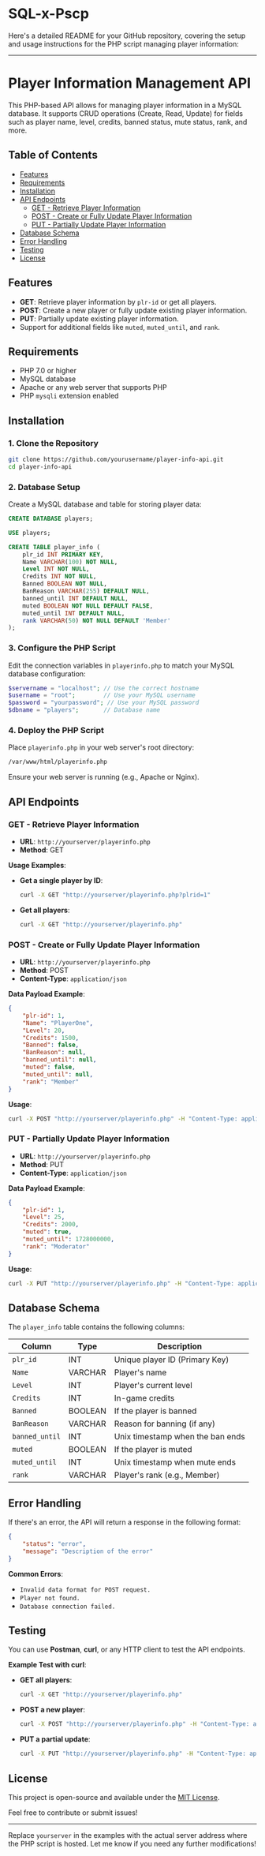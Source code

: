 # SQL-x-Pscp
Here's a detailed README for your GitHub repository, covering the setup and usage instructions for the PHP script managing player information:

---

# **Player Information Management API**

This PHP-based API allows for managing player information in a MySQL database. It supports CRUD operations (Create, Read, Update) for fields such as player name, level, credits, banned status, mute status, rank, and more.

## **Table of Contents**
- [Features](#features)
- [Requirements](#requirements)
- [Installation](#installation)
- [API Endpoints](#api-endpoints)
  - [GET - Retrieve Player Information](#get---retrieve-player-information)
  - [POST - Create or Fully Update Player Information](#post---create-or-fully-update-player-information)
  - [PUT - Partially Update Player Information](#put---partially-update-player-information)
- [Database Schema](#database-schema)
- [Error Handling](#error-handling)
- [Testing](#testing)
- [License](#license)

## **Features**

- **GET**: Retrieve player information by `plr-id` or get all players.
- **POST**: Create a new player or fully update existing player information.
- **PUT**: Partially update existing player information.
- Support for additional fields like `muted`, `muted_until`, and `rank`.

## **Requirements**

- PHP 7.0 or higher
- MySQL database
- Apache or any web server that supports PHP
- PHP `mysqli` extension enabled

## **Installation**

### **1. Clone the Repository**

```bash
git clone https://github.com/yourusername/player-info-api.git
cd player-info-api
```

### **2. Database Setup**

Create a MySQL database and table for storing player data:

```sql
CREATE DATABASE players;

USE players;

CREATE TABLE player_info (
    plr_id INT PRIMARY KEY,
    Name VARCHAR(100) NOT NULL,
    Level INT NOT NULL,
    Credits INT NOT NULL,
    Banned BOOLEAN NOT NULL,
    BanReason VARCHAR(255) DEFAULT NULL,
    banned_until INT DEFAULT NULL,
    muted BOOLEAN NOT NULL DEFAULT FALSE,
    muted_until INT DEFAULT NULL,
    rank VARCHAR(50) NOT NULL DEFAULT 'Member'
);
```

### **3. Configure the PHP Script**

Edit the connection variables in `playerinfo.php` to match your MySQL database configuration:

```php
$servername = "localhost"; // Use the correct hostname
$username = "root";        // Use your MySQL username
$password = "yourpassword"; // Use your MySQL password
$dbname = "players";       // Database name
```

### **4. Deploy the PHP Script**

Place `playerinfo.php` in your web server's root directory:

```bash
/var/www/html/playerinfo.php
```

Ensure your web server is running (e.g., Apache or Nginx).

## **API Endpoints**

### **GET - Retrieve Player Information**

- **URL**: `http://yourserver/playerinfo.php`
- **Method**: GET

**Usage Examples**:

- **Get a single player by ID**:
  ```bash
  curl -X GET "http://yourserver/playerinfo.php?plrid=1"
  ```

- **Get all players**:
  ```bash
  curl -X GET "http://yourserver/playerinfo.php"
  ```

### **POST - Create or Fully Update Player Information**

- **URL**: `http://yourserver/playerinfo.php`
- **Method**: POST
- **Content-Type**: `application/json`

**Data Payload Example**:

```json
{
    "plr-id": 1,
    "Name": "PlayerOne",
    "Level": 20,
    "Credits": 1500,
    "Banned": false,
    "BanReason": null,
    "banned_until": null,
    "muted": false,
    "muted_until": null,
    "rank": "Member"
}
```

**Usage**:

```bash
curl -X POST "http://yourserver/playerinfo.php" -H "Content-Type: application/json" -d '{"plr-id": 1, "Name": "PlayerOne", "Level": 20, "Credits": 1500, "Banned": false, "BanReason": null, "banned_until": null, "muted": false, "muted_until": null, "rank": "Member"}'
```

### **PUT - Partially Update Player Information**

- **URL**: `http://yourserver/playerinfo.php`
- **Method**: PUT
- **Content-Type**: `application/json`

**Data Payload Example**:

```json
{
    "plr-id": 1,
    "Level": 25,
    "Credits": 2000,
    "muted": true,
    "muted_until": 1728000000,
    "rank": "Moderator"
}
```

**Usage**:

```bash
curl -X PUT "http://yourserver/playerinfo.php" -H "Content-Type: application/json" -d '{"plr-id": 1, "Level": 25, "Credits": 2000, "muted": true, "muted_until": 1728000000, "rank": "Moderator"}'
```

## **Database Schema**

The `player_info` table contains the following columns:

| Column       | Type    | Description                      |
|--------------|---------|----------------------------------|
| `plr_id`     | INT     | Unique player ID (Primary Key)   |
| `Name`       | VARCHAR | Player's name                    |
| `Level`      | INT     | Player's current level           |
| `Credits`    | INT     | In-game credits                  |
| `Banned`     | BOOLEAN | If the player is banned          |
| `BanReason`  | VARCHAR | Reason for banning (if any)      |
| `banned_until` | INT   | Unix timestamp when the ban ends |
| `muted`      | BOOLEAN | If the player is muted           |
| `muted_until`| INT     | Unix timestamp when mute ends    |
| `rank`       | VARCHAR | Player's rank (e.g., Member)     |

## **Error Handling**

If there's an error, the API will return a response in the following format:

```json
{
    "status": "error",
    "message": "Description of the error"
}
```

**Common Errors**:

- `Invalid data format for POST request.`
- `Player not found.`
- `Database connection failed.`

## **Testing**

You can use **Postman**, **curl**, or any HTTP client to test the API endpoints.

**Example Test with curl**:

- **GET all players**:
  ```bash
  curl -X GET "http://yourserver/playerinfo.php"
  ```

- **POST a new player**:
  ```bash
  curl -X POST "http://yourserver/playerinfo.php" -H "Content-Type: application/json" -d '{"plr-id": 2, "Name": "PlayerTwo", "Level": 10, "Credits": 500, "Banned": false, "BanReason": null, "banned_until": null, "muted": false, "muted_until": null, "rank": "Member"}'
  ```

- **PUT a partial update**:
  ```bash
  curl -X PUT "http://yourserver/playerinfo.php" -H "Content-Type: application/json" -d '{"plr-id": 2, "Level": 15, "muted": true, "rank": "VIP"}'
  ```

## **License**

This project is open-source and available under the [MIT License](LICENSE).

Feel free to contribute or submit issues!

---

Replace `yourserver` in the examples with the actual server address where the PHP script is hosted. Let me know if you need any further modifications!
